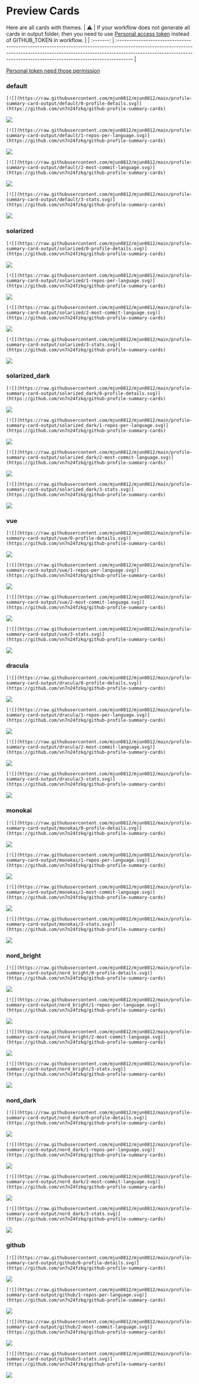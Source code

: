 
# Preview Cards

Here are all cards with themes.
| :warning: | If your workflow does not generate all cards in output folder, then you need to use [Personal access token](https://docs.github.com/en/actions/configuring-and-managing-workflows/creating-and-storing-encrypted-secrets) instead of GITHUB_TOKEN in workflow. |
| :-------: | :------------------------------------------------------------------------------------------------------------------------------------------------------------------------------------------------------------------------------------------------ |

[Personal token need those permission](https://github.com/vn7n24fzkq/github-profile-summary-cards/wiki/Personal-access-token-permissions)


### default


```
[![](https://raw.githubusercontent.com/mjun0812/mjun0812/main/profile-summary-card-output/default/0-profile-details.svg)](https://github.com/vn7n24fzkq/github-profile-summary-cards)
```
![](https://raw.githubusercontent.com/mjun0812/mjun0812/main/profile-summary-card-output/default/0-profile-details.svg)


```
[![](https://raw.githubusercontent.com/mjun0812/mjun0812/main/profile-summary-card-output/default/1-repos-per-language.svg)](https://github.com/vn7n24fzkq/github-profile-summary-cards)
```
![](https://raw.githubusercontent.com/mjun0812/mjun0812/main/profile-summary-card-output/default/1-repos-per-language.svg)


```
[![](https://raw.githubusercontent.com/mjun0812/mjun0812/main/profile-summary-card-output/default/2-most-commit-language.svg)](https://github.com/vn7n24fzkq/github-profile-summary-cards)
```
![](https://raw.githubusercontent.com/mjun0812/mjun0812/main/profile-summary-card-output/default/2-most-commit-language.svg)


```
[![](https://raw.githubusercontent.com/mjun0812/mjun0812/main/profile-summary-card-output/default/3-stats.svg)](https://github.com/vn7n24fzkq/github-profile-summary-cards)
```
![](https://raw.githubusercontent.com/mjun0812/mjun0812/main/profile-summary-card-output/default/3-stats.svg)


### solarized


```
[![](https://raw.githubusercontent.com/mjun0812/mjun0812/main/profile-summary-card-output/solarized/0-profile-details.svg)](https://github.com/vn7n24fzkq/github-profile-summary-cards)
```
![](https://raw.githubusercontent.com/mjun0812/mjun0812/main/profile-summary-card-output/solarized/0-profile-details.svg)


```
[![](https://raw.githubusercontent.com/mjun0812/mjun0812/main/profile-summary-card-output/solarized/1-repos-per-language.svg)](https://github.com/vn7n24fzkq/github-profile-summary-cards)
```
![](https://raw.githubusercontent.com/mjun0812/mjun0812/main/profile-summary-card-output/solarized/1-repos-per-language.svg)


```
[![](https://raw.githubusercontent.com/mjun0812/mjun0812/main/profile-summary-card-output/solarized/2-most-commit-language.svg)](https://github.com/vn7n24fzkq/github-profile-summary-cards)
```
![](https://raw.githubusercontent.com/mjun0812/mjun0812/main/profile-summary-card-output/solarized/2-most-commit-language.svg)


```
[![](https://raw.githubusercontent.com/mjun0812/mjun0812/main/profile-summary-card-output/solarized/3-stats.svg)](https://github.com/vn7n24fzkq/github-profile-summary-cards)
```
![](https://raw.githubusercontent.com/mjun0812/mjun0812/main/profile-summary-card-output/solarized/3-stats.svg)


### solarized_dark


```
[![](https://raw.githubusercontent.com/mjun0812/mjun0812/main/profile-summary-card-output/solarized_dark/0-profile-details.svg)](https://github.com/vn7n24fzkq/github-profile-summary-cards)
```
![](https://raw.githubusercontent.com/mjun0812/mjun0812/main/profile-summary-card-output/solarized_dark/0-profile-details.svg)


```
[![](https://raw.githubusercontent.com/mjun0812/mjun0812/main/profile-summary-card-output/solarized_dark/1-repos-per-language.svg)](https://github.com/vn7n24fzkq/github-profile-summary-cards)
```
![](https://raw.githubusercontent.com/mjun0812/mjun0812/main/profile-summary-card-output/solarized_dark/1-repos-per-language.svg)


```
[![](https://raw.githubusercontent.com/mjun0812/mjun0812/main/profile-summary-card-output/solarized_dark/2-most-commit-language.svg)](https://github.com/vn7n24fzkq/github-profile-summary-cards)
```
![](https://raw.githubusercontent.com/mjun0812/mjun0812/main/profile-summary-card-output/solarized_dark/2-most-commit-language.svg)


```
[![](https://raw.githubusercontent.com/mjun0812/mjun0812/main/profile-summary-card-output/solarized_dark/3-stats.svg)](https://github.com/vn7n24fzkq/github-profile-summary-cards)
```
![](https://raw.githubusercontent.com/mjun0812/mjun0812/main/profile-summary-card-output/solarized_dark/3-stats.svg)


### vue


```
[![](https://raw.githubusercontent.com/mjun0812/mjun0812/main/profile-summary-card-output/vue/0-profile-details.svg)](https://github.com/vn7n24fzkq/github-profile-summary-cards)
```
![](https://raw.githubusercontent.com/mjun0812/mjun0812/main/profile-summary-card-output/vue/0-profile-details.svg)


```
[![](https://raw.githubusercontent.com/mjun0812/mjun0812/main/profile-summary-card-output/vue/1-repos-per-language.svg)](https://github.com/vn7n24fzkq/github-profile-summary-cards)
```
![](https://raw.githubusercontent.com/mjun0812/mjun0812/main/profile-summary-card-output/vue/1-repos-per-language.svg)


```
[![](https://raw.githubusercontent.com/mjun0812/mjun0812/main/profile-summary-card-output/vue/2-most-commit-language.svg)](https://github.com/vn7n24fzkq/github-profile-summary-cards)
```
![](https://raw.githubusercontent.com/mjun0812/mjun0812/main/profile-summary-card-output/vue/2-most-commit-language.svg)


```
[![](https://raw.githubusercontent.com/mjun0812/mjun0812/main/profile-summary-card-output/vue/3-stats.svg)](https://github.com/vn7n24fzkq/github-profile-summary-cards)
```
![](https://raw.githubusercontent.com/mjun0812/mjun0812/main/profile-summary-card-output/vue/3-stats.svg)


### dracula


```
[![](https://raw.githubusercontent.com/mjun0812/mjun0812/main/profile-summary-card-output/dracula/0-profile-details.svg)](https://github.com/vn7n24fzkq/github-profile-summary-cards)
```
![](https://raw.githubusercontent.com/mjun0812/mjun0812/main/profile-summary-card-output/dracula/0-profile-details.svg)


```
[![](https://raw.githubusercontent.com/mjun0812/mjun0812/main/profile-summary-card-output/dracula/1-repos-per-language.svg)](https://github.com/vn7n24fzkq/github-profile-summary-cards)
```
![](https://raw.githubusercontent.com/mjun0812/mjun0812/main/profile-summary-card-output/dracula/1-repos-per-language.svg)


```
[![](https://raw.githubusercontent.com/mjun0812/mjun0812/main/profile-summary-card-output/dracula/2-most-commit-language.svg)](https://github.com/vn7n24fzkq/github-profile-summary-cards)
```
![](https://raw.githubusercontent.com/mjun0812/mjun0812/main/profile-summary-card-output/dracula/2-most-commit-language.svg)


```
[![](https://raw.githubusercontent.com/mjun0812/mjun0812/main/profile-summary-card-output/dracula/3-stats.svg)](https://github.com/vn7n24fzkq/github-profile-summary-cards)
```
![](https://raw.githubusercontent.com/mjun0812/mjun0812/main/profile-summary-card-output/dracula/3-stats.svg)


### monokai


```
[![](https://raw.githubusercontent.com/mjun0812/mjun0812/main/profile-summary-card-output/monokai/0-profile-details.svg)](https://github.com/vn7n24fzkq/github-profile-summary-cards)
```
![](https://raw.githubusercontent.com/mjun0812/mjun0812/main/profile-summary-card-output/monokai/0-profile-details.svg)


```
[![](https://raw.githubusercontent.com/mjun0812/mjun0812/main/profile-summary-card-output/monokai/1-repos-per-language.svg)](https://github.com/vn7n24fzkq/github-profile-summary-cards)
```
![](https://raw.githubusercontent.com/mjun0812/mjun0812/main/profile-summary-card-output/monokai/1-repos-per-language.svg)


```
[![](https://raw.githubusercontent.com/mjun0812/mjun0812/main/profile-summary-card-output/monokai/2-most-commit-language.svg)](https://github.com/vn7n24fzkq/github-profile-summary-cards)
```
![](https://raw.githubusercontent.com/mjun0812/mjun0812/main/profile-summary-card-output/monokai/2-most-commit-language.svg)


```
[![](https://raw.githubusercontent.com/mjun0812/mjun0812/main/profile-summary-card-output/monokai/3-stats.svg)](https://github.com/vn7n24fzkq/github-profile-summary-cards)
```
![](https://raw.githubusercontent.com/mjun0812/mjun0812/main/profile-summary-card-output/monokai/3-stats.svg)


### nord_bright


```
[![](https://raw.githubusercontent.com/mjun0812/mjun0812/main/profile-summary-card-output/nord_bright/0-profile-details.svg)](https://github.com/vn7n24fzkq/github-profile-summary-cards)
```
![](https://raw.githubusercontent.com/mjun0812/mjun0812/main/profile-summary-card-output/nord_bright/0-profile-details.svg)


```
[![](https://raw.githubusercontent.com/mjun0812/mjun0812/main/profile-summary-card-output/nord_bright/1-repos-per-language.svg)](https://github.com/vn7n24fzkq/github-profile-summary-cards)
```
![](https://raw.githubusercontent.com/mjun0812/mjun0812/main/profile-summary-card-output/nord_bright/1-repos-per-language.svg)


```
[![](https://raw.githubusercontent.com/mjun0812/mjun0812/main/profile-summary-card-output/nord_bright/2-most-commit-language.svg)](https://github.com/vn7n24fzkq/github-profile-summary-cards)
```
![](https://raw.githubusercontent.com/mjun0812/mjun0812/main/profile-summary-card-output/nord_bright/2-most-commit-language.svg)


```
[![](https://raw.githubusercontent.com/mjun0812/mjun0812/main/profile-summary-card-output/nord_bright/3-stats.svg)](https://github.com/vn7n24fzkq/github-profile-summary-cards)
```
![](https://raw.githubusercontent.com/mjun0812/mjun0812/main/profile-summary-card-output/nord_bright/3-stats.svg)


### nord_dark


```
[![](https://raw.githubusercontent.com/mjun0812/mjun0812/main/profile-summary-card-output/nord_dark/0-profile-details.svg)](https://github.com/vn7n24fzkq/github-profile-summary-cards)
```
![](https://raw.githubusercontent.com/mjun0812/mjun0812/main/profile-summary-card-output/nord_dark/0-profile-details.svg)


```
[![](https://raw.githubusercontent.com/mjun0812/mjun0812/main/profile-summary-card-output/nord_dark/1-repos-per-language.svg)](https://github.com/vn7n24fzkq/github-profile-summary-cards)
```
![](https://raw.githubusercontent.com/mjun0812/mjun0812/main/profile-summary-card-output/nord_dark/1-repos-per-language.svg)


```
[![](https://raw.githubusercontent.com/mjun0812/mjun0812/main/profile-summary-card-output/nord_dark/2-most-commit-language.svg)](https://github.com/vn7n24fzkq/github-profile-summary-cards)
```
![](https://raw.githubusercontent.com/mjun0812/mjun0812/main/profile-summary-card-output/nord_dark/2-most-commit-language.svg)


```
[![](https://raw.githubusercontent.com/mjun0812/mjun0812/main/profile-summary-card-output/nord_dark/3-stats.svg)](https://github.com/vn7n24fzkq/github-profile-summary-cards)
```
![](https://raw.githubusercontent.com/mjun0812/mjun0812/main/profile-summary-card-output/nord_dark/3-stats.svg)


### github


```
[![](https://raw.githubusercontent.com/mjun0812/mjun0812/main/profile-summary-card-output/github/0-profile-details.svg)](https://github.com/vn7n24fzkq/github-profile-summary-cards)
```
![](https://raw.githubusercontent.com/mjun0812/mjun0812/main/profile-summary-card-output/github/0-profile-details.svg)


```
[![](https://raw.githubusercontent.com/mjun0812/mjun0812/main/profile-summary-card-output/github/1-repos-per-language.svg)](https://github.com/vn7n24fzkq/github-profile-summary-cards)
```
![](https://raw.githubusercontent.com/mjun0812/mjun0812/main/profile-summary-card-output/github/1-repos-per-language.svg)


```
[![](https://raw.githubusercontent.com/mjun0812/mjun0812/main/profile-summary-card-output/github/2-most-commit-language.svg)](https://github.com/vn7n24fzkq/github-profile-summary-cards)
```
![](https://raw.githubusercontent.com/mjun0812/mjun0812/main/profile-summary-card-output/github/2-most-commit-language.svg)


```
[![](https://raw.githubusercontent.com/mjun0812/mjun0812/main/profile-summary-card-output/github/3-stats.svg)](https://github.com/vn7n24fzkq/github-profile-summary-cards)
```
![](https://raw.githubusercontent.com/mjun0812/mjun0812/main/profile-summary-card-output/github/3-stats.svg)

